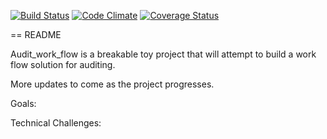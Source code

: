 [![Build Status](https://travis-ci.org/kennpat/audit-work-flow.svg?branch=master)](https://travis-ci.org/kennpat/audit-work-flow) [![Code Climate](https://codeclimate.com/github/kennpat/audit-work-flow.png)](https://codeclimate.com/github/kennpat/audit-work-flow) [![Coverage Status](https://coveralls.io/repos/kennpat/audit-work-flow/badge.png)](https://coveralls.io/r/kennpat/audit-work-flow)



== README

Audit_work_flow is a breakable toy project that will attempt to build
a work flow solution for auditing.

More updates to come as the project progresses.

Goals:

Technical Challenges:
